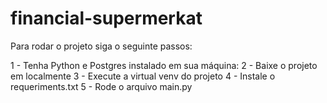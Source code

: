 ﻿# financial-supermerkat
Para rodar o projeto siga o seguinte passos:

1 - Tenha Python e Postgres instalado em sua máquina:
2 - Baixe o projeto em localmente
3 - Execute a virtual venv do projeto
4 - Instale o requeriments.txt
5 - Rode o arquivo main.py
